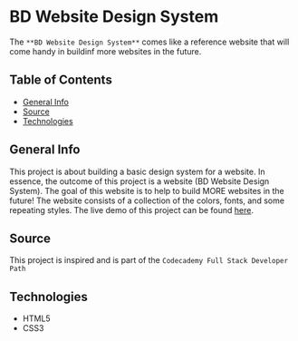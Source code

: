 # BD Website Design System

The `**BD Website Design System**` comes like a reference website that will come handy in buildinf more websites in the future.

## Table of Contents

* [General Info](#general-info)
* [Source](#source)
* [Technologies](#technologies)

## General Info

This project is about building a basic design system for a website. In essence, the outcome of this project is a website (BD Website Design System). The goal of this website is to help to build MORE websites in the future! The website consists of a collection of the colors, fonts, and some repeating styles. The live demo of this project can be found [here](https://israel-beni.github.io/BD-Website-Design-System/).

## Source

This project is inspired and is part of the `Codecademy Full Stack Developer Path`

## Technologies

* HTML5
* CSS3
